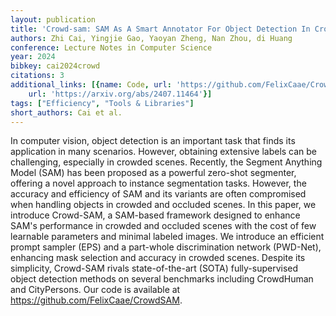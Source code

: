 ```yaml
---
layout: publication
title: 'Crowd-sam: SAM As A Smart Annotator For Object Detection In Crowded Scenes'
authors: Zhi Cai, Yingjie Gao, Yaoyan Zheng, Nan Zhou, di Huang
conference: Lecture Notes in Computer Science
year: 2024
bibkey: cai2024crowd
citations: 3
additional_links: [{name: Code, url: 'https://github.com/FelixCaae/CrowdSAM'}, {name: Paper,
    url: 'https://arxiv.org/abs/2407.11464'}]
tags: ["Efficiency", "Tools & Libraries"]
short_authors: Cai et al.
---
```

In computer vision, object detection is an important task that finds its
application in many scenarios. However, obtaining extensive labels can be
challenging, especially in crowded scenes. Recently, the Segment Anything Model
(SAM) has been proposed as a powerful zero-shot segmenter, offering a novel
approach to instance segmentation tasks. However, the accuracy and efficiency
of SAM and its variants are often compromised when handling objects in crowded
and occluded scenes. In this paper, we introduce Crowd-SAM, a SAM-based
framework designed to enhance SAM's performance in crowded and occluded scenes
with the cost of few learnable parameters and minimal labeled images. We
introduce an efficient prompt sampler (EPS) and a part-whole discrimination
network (PWD-Net), enhancing mask selection and accuracy in crowded scenes.
Despite its simplicity, Crowd-SAM rivals state-of-the-art (SOTA)
fully-supervised object detection methods on several benchmarks including
CrowdHuman and CityPersons. Our code is available at
https://github.com/FelixCaae/CrowdSAM.